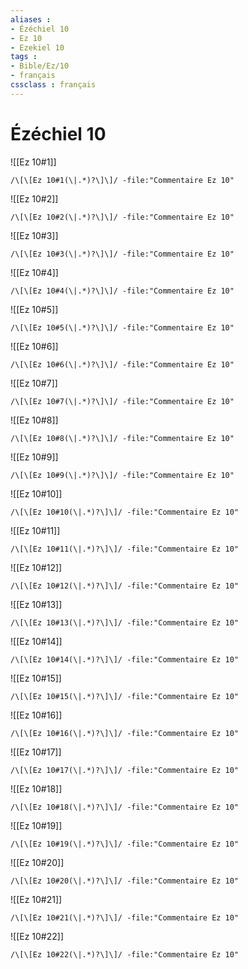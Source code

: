 ```yaml
---
aliases : 
- Ézéchiel 10
- Ez 10
- Ezekiel 10
tags : 
- Bible/Ez/10
- français
cssclass : français
---
```


# Ézéchiel 10

![[Ez 10#1]]

```query
/\[\[Ez 10#1(\|.*)?\]\]/ -file:"Commentaire Ez 10"
```

![[Ez 10#2]]

```query
/\[\[Ez 10#2(\|.*)?\]\]/ -file:"Commentaire Ez 10"
```

![[Ez 10#3]]

```query
/\[\[Ez 10#3(\|.*)?\]\]/ -file:"Commentaire Ez 10"
```

![[Ez 10#4]]

```query
/\[\[Ez 10#4(\|.*)?\]\]/ -file:"Commentaire Ez 10"
```

![[Ez 10#5]]

```query
/\[\[Ez 10#5(\|.*)?\]\]/ -file:"Commentaire Ez 10"
```

![[Ez 10#6]]

```query
/\[\[Ez 10#6(\|.*)?\]\]/ -file:"Commentaire Ez 10"
```

![[Ez 10#7]]

```query
/\[\[Ez 10#7(\|.*)?\]\]/ -file:"Commentaire Ez 10"
```

![[Ez 10#8]]

```query
/\[\[Ez 10#8(\|.*)?\]\]/ -file:"Commentaire Ez 10"
```

![[Ez 10#9]]

```query
/\[\[Ez 10#9(\|.*)?\]\]/ -file:"Commentaire Ez 10"
```

![[Ez 10#10]]

```query
/\[\[Ez 10#10(\|.*)?\]\]/ -file:"Commentaire Ez 10"
```

![[Ez 10#11]]

```query
/\[\[Ez 10#11(\|.*)?\]\]/ -file:"Commentaire Ez 10"
```

![[Ez 10#12]]

```query
/\[\[Ez 10#12(\|.*)?\]\]/ -file:"Commentaire Ez 10"
```

![[Ez 10#13]]

```query
/\[\[Ez 10#13(\|.*)?\]\]/ -file:"Commentaire Ez 10"
```

![[Ez 10#14]]

```query
/\[\[Ez 10#14(\|.*)?\]\]/ -file:"Commentaire Ez 10"
```

![[Ez 10#15]]

```query
/\[\[Ez 10#15(\|.*)?\]\]/ -file:"Commentaire Ez 10"
```

![[Ez 10#16]]

```query
/\[\[Ez 10#16(\|.*)?\]\]/ -file:"Commentaire Ez 10"
```

![[Ez 10#17]]

```query
/\[\[Ez 10#17(\|.*)?\]\]/ -file:"Commentaire Ez 10"
```

![[Ez 10#18]]

```query
/\[\[Ez 10#18(\|.*)?\]\]/ -file:"Commentaire Ez 10"
```

![[Ez 10#19]]

```query
/\[\[Ez 10#19(\|.*)?\]\]/ -file:"Commentaire Ez 10"
```

![[Ez 10#20]]

```query
/\[\[Ez 10#20(\|.*)?\]\]/ -file:"Commentaire Ez 10"
```

![[Ez 10#21]]

```query
/\[\[Ez 10#21(\|.*)?\]\]/ -file:"Commentaire Ez 10"
```

![[Ez 10#22]]

```query
/\[\[Ez 10#22(\|.*)?\]\]/ -file:"Commentaire Ez 10"
```

